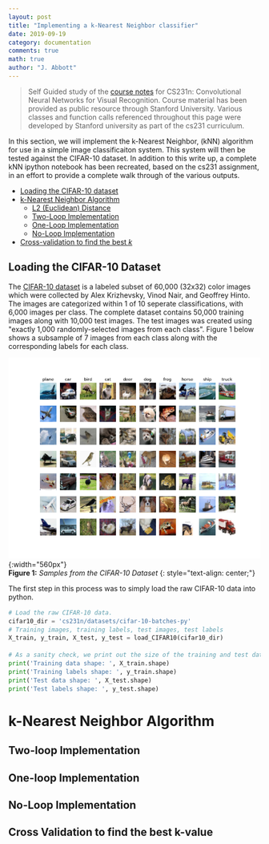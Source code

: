```yaml
---
layout: post
title: "Implementing a k-Nearest Neighbor classifier"
date: 2019-09-19
category: documentation
comments: true
math: true
author: "J. Abbott"
---
```


> Self Guided study of the [course notes](http://cs231n.github.io/) for CS231n: Convolutional Neural Networks for Visual Recognition. Course material has been provided as public resource through Stanford University. Various classes and function calls referenced throughout this page were developed by Stanford university as part of the cs231 curriculum. 

In this section, we will implement the k-Nearest Neighbor, (kNN) algorithm for use in a simple image classificaiton system. This system will then be tested against the CIFAR-10 dataset. In addition to this write up, a complete kNN ipython notebook has been recreated, based on the cs231 assignment, in an effort to provide a complete walk through of the various outputs.  



- [Loading the CIFAR-10 dataset](#loading-the-cifar-10-dataset)
- [k-Nearest Neighbor Algorithm](#k-Nearest-Neighbor-Algorithm)
	- [L2 (Euclidean) Distance](#L2-Distance)
    - [Two-Loop Implementation](#twoloop)
    - [One-Loop Implementation](#oneloop)
    - [No-Loop Implementation](#noloop)
- [Cross-validation to find the best _k_](#crossval)


## Loading the CIFAR-10 Dataset

The [CIFAR-10 dataset](https://www.cs.toronto.edu/~kriz/cifar.html) is a labeled subset of 60,000 (32x32) color images which were collected by Alex Krizhevsky, Vinod Nair, and Geoffrey Hinto. The images are categorized within 1 of 10 seperate classifications, with 6,000 images per class. The complete dataset contains 50,000 training images along with 10,000 test images. The test images was created using "exactly 1,000 randomly-selected images from each class". Figure 1 below shows a subsample of 7 images from each class along with the corresponding labels for each class.

![CIFAR Sample](/assets/png/cifar_10_sample.png){:width="560px"}  
__Figure 1:__ _Samples from the CIFAR-10 Dataset_
{: style="text-align: center;"} 

The first step in this process was to simply load the raw CIFAR-10 data into python.  

```python
# Load the raw CIFAR-10 data.
cifar10_dir = 'cs231n/datasets/cifar-10-batches-py'
# Training images, training labels, test images, test labels
X_train, y_train, X_test, y_test = load_CIFAR10(cifar10_dir)

# As a sanity check, we print out the size of the training and test data.
print('Training data shape: ', X_train.shape)
print('Training labels shape: ', y_train.shape)
print('Test data shape: ', X_test.shape)
print('Test labels shape: ', y_test.shape)
```


# k-Nearest Neighbor Algorithm

## <a name="twoloop"></a> Two-loop Implementation

## <a name="oneloop"></a> One-loop Implementation

## <a name="noloop"><a/> No-Loop Implementation

## <a name="crossval"><a/> Cross Validation to find the best k-value